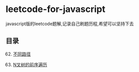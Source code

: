 # leetcode-for-javascript
javascript版的leetcode题解,记录自己刷题历程,希望可以坚持下去

## 目录
62. [不同路径](https://github.com/skypesky/leetcode-for-javascript/blob/master/62.%20%E4%B8%8D%E5%90%8C%E8%B7%AF%E5%BE%84.md)

589. [N叉树的前序遍历](https://github.com/skypesky/leetcode-for-javascript/blob/master/62.%20%E4%B8%8D%E5%90%8C%E8%B7%AF%E5%BE%84.md)

